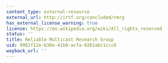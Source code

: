 ```yaml
---
content_type: external-resource
external_url: http://irtf.org/concluded/rmrg
has_external_license_warning: true
license: https://en.wikipedia.org/wiki/All_rights_reserved
status: ''
title: Reliable Multicast Research Group
uid: 9961f12e-b30e-41b0-acfa-0261abc1ccc6
wayback_url: ''
---
```

